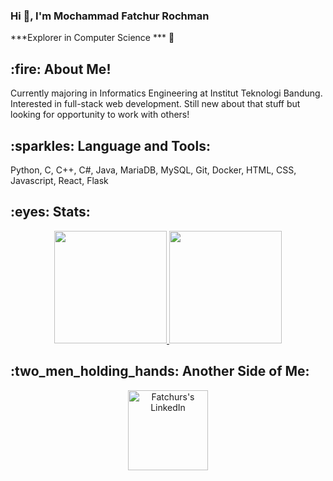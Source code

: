 <h3> Hi 👋, I'm Mochammad Fatchur Rochman </h3>

***Explorer in Computer Science *** 🚀 

<h2> :fire: About Me! </h2>
Currently majoring in Informatics Engineering at Institut Teknologi Bandung. Interested in full-stack web development. Still new about that stuff but looking for opportunity to work with others!

<h2> :sparkles: Language and Tools: </h2>
Python, C, C++, C#, Java, MariaDB, MySQL, Git, Docker, HTML, CSS, Javascript, React, Flask

<h2> :eyes: Stats: </h2>

<p align="center">
<a href="https://github.com/mochfatchur">
  <img height="180em" src="https://github-readme-stats-eight-theta.vercel.app/api?username=mochfatchur&show_icons=true&theme=algolia&include_all_commits=true&count_private=true"/>
  <img height="180em" src="https://github-readme-stats-eight-theta.vercel.app/api/top-langs/?username=mochfatchur&layout=compact&langs_count=8&theme=algolia"/>
</a> 
</p>

<h2> :two_men_holding_hands: Another Side of Me: </h2>
<div align="center">
  <a href="https://www.linkedin.com/in/mochammad-fatchur-rochman-9ab56720b/">
  <img alt="Fatchurs's LinkedIn" width="128px" src="https://img.shields.io/badge/LinkedIn-0077B5?style=for-the-badge&logo=linkedin&logoColor=white" />
  </a>
</div>

